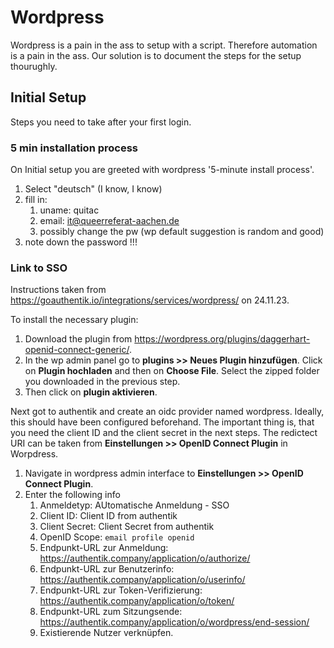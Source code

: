 # Wordpress

Wordpress is a pain in the ass to setup with a script. Therefore automation is a pain in the ass.
Our solution is to document the steps for the setup thourughly.

## Initial Setup

Steps you need to take after your first login.

### 5 min installation process

On Initial setup you are greeted with wordpress '5-minute install process'.

1. Select "deutsch" (I know, I know)
2. fill in:
   1. uname: quitac
   2. email: <it@queerreferat-aachen.de>
   3. possibly change the pw (wp default suggestion is random and good)
3. note down the password !!!

### Link to SSO

Instructions taken from <https://goauthentik.io/integrations/services/wordpress/> on 24.11.23.

To install the necessary plugin:

1. Download the plugin from <https://wordpress.org/plugins/daggerhart-openid-connect-generic/>.
2. In the wp admin panel go to __plugins >> Neues Plugin hinzufügen__. Click on __Plugin hochladen__ and then on __Choose File__. Select the zipped folder you downloaded in the previous step.
3. Then click on __plugin aktivieren__.

Next got to authentik and create an oidc provider named wordpress. Ideally, this should have been configured beforehand. The important thing is, that you need the client ID and the client secret in the next steps. The redictect URI can be taken from __Einstellungen >> OpenID Connect Plugin__ in Worpdress.

1. Navigate in wordpress admin interface to __Einstellungen >> OpenID Connect Plugin__.
2. Enter the following info
   1. Anmeldetyp:  AUtomatische Anmeldung - SSO
   2. Client ID: Client ID from authentik
   3. Client Secret: Client Secret from authentik
   4. OpenID Scope: `email profile openid`
   5. Endpunkt-URL zur Anmeldung: <https://authentik.company/application/o/authorize/>
   6. Endpunkt-URL zur Benutzerinfo: <https://authentik.company/application/o/userinfo/>
   7. Endpunkt-URL zur Token-Verifizierung: <https://authentik.company/application/o/token/>
   8. Endpunkt-URL zum Sitzungsende: <https://authentik.company/application/o/wordpress/end-session/>
   9. Existierende Nutzer verknüpfen.
